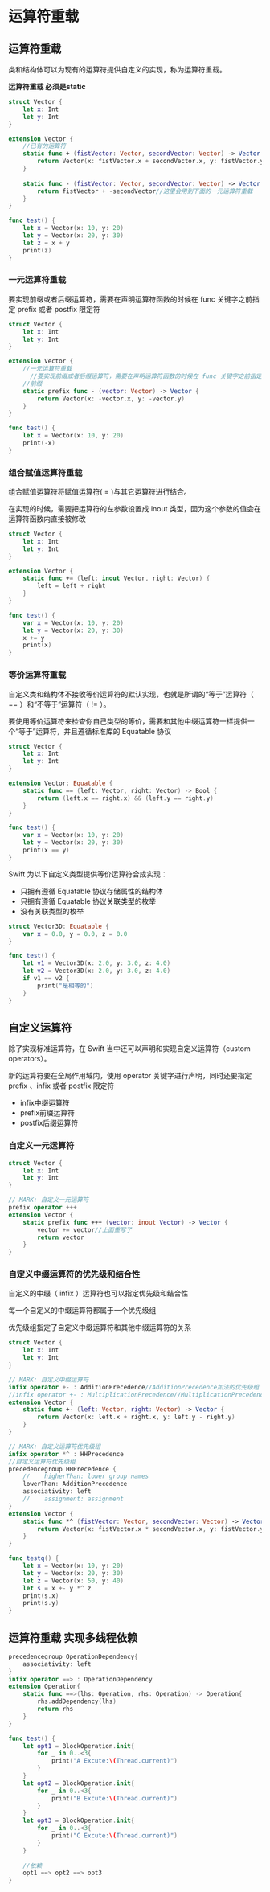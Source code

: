 # 运算符重载

## 运算符重载

类和结构体可以为现有的运算符提供自定义的实现，称为运算符重载。

**运算符重载 必须是static**

```swift
struct Vector {
    let x: Int
    let y: Int
}

extension Vector {
    //已有的运算符
    static func + (fistVector: Vector, secondVector: Vector) -> Vector {
        return Vector(x: fistVector.x + secondVector.x, y: fistVector.y + secondVector.y)
    }
  
    static func - (fistVector: Vector, secondVector: Vector) -> Vector {
        return fistVector + -secondVector//这里会用到下面的一元运算符重载
    }
}

func test() {
    let x = Vector(x: 10, y: 20)
    let y = Vector(x: 20, y: 30)
    let z = x + y
    print(z)
}
```

### 一元运算符重载

要实现前缀或者后缀运算符，需要在声明运算符函数的时候在 func 关键字之前指定 prefix 或者 postfix 限定符

```swift
struct Vector {
    let x: Int
    let y: Int
}

extension Vector {
  	//一元运算符重载
 	  //要实现前缀或者后缀运算符，需要在声明运算符函数的时候在 func 关键字之前指定 prefix 或者 postfix 限定符
    //前缀 -
    static prefix func - (vector: Vector) -> Vector {
        return Vector(x: -vector.x, y: -vector.y)
    }
}

func test() {
    let x = Vector(x: 10, y: 20)
    print(-x)
}
```

### 组合赋值运算符重载

组合赋值运算符将赋值运算符( = )与其它运算符进行结合。

在实现的时候，需要把运算符的左参数设置成 inout 类型，因为这个参数的值会在运算符函数内直接被修改

```swift
struct Vector {
    let x: Int
    let y: Int
}

extension Vector {
    static func += (left: inout Vector, right: Vector) {
        left = left + right
    }
}

func test() {
    var x = Vector(x: 10, y: 20)
    let y = Vector(x: 20, y: 30)
    x += y
    print(x)
}
```

### 等价运算符重载

自定义类和结构体不接收等价运算符的默认实现，也就是所谓的“等于”运算符（ == ）和“不等于”运算符（ != ）。

要使用等价运算符来检查你自己类型的等价，需要和其他中缀运算符一样提供一个“等于”运算符，并且遵循标准库的 Equatable 协议

```swift
struct Vector {
    let x: Int
    let y: Int
}

extension Vector: Equatable {
    static func == (left: Vector, right: Vector) -> Bool {
        return (left.x == right.x) && (left.y == right.y)
    }
}

func test() {
    var x = Vector(x: 10, y: 20)
    let y = Vector(x: 20, y: 30)
    print(x == y)
}
```

Swift 为以下自定义类型提供等价运算符合成实现：

- 只拥有遵循 Equatable 协议存储属性的结构体
- 只拥有遵循 Equatable 协议关联类型的枚举
- 没有关联类型的枚举

```swift
struct Vector3D: Equatable {
    var x = 0.0, y = 0.0, z = 0.0
}

func test() {
    let v1 = Vector3D(x: 2.0, y: 3.0, z: 4.0)
    let v2 = Vector3D(x: 2.0, y: 3.0, z: 4.0)
    if v1 == v2 {
        print("是相等的")
    }
}
```

## 自定义运算符

除了实现标准运算符，在 Swift 当中还可以声明和实现自定义运算符（custom operators）。

新的运算符要在全局作用域内，使用 operator 关键字进行声明，同时还要指定 prefix 、infix 或者 postfix 限定符

- infix中缀运算符
- prefix前缀运算符
- postfix后缀运算符

### 自定义一元运算符

```swift
struct Vector {
    let x: Int
    let y: Int
}

// MARK: 自定义一元运算符
prefix operator +++
extension Vector {
    static prefix func +++ (vector: inout Vector) -> Vector {
        vector += vector//上面重写了
        return vector
    }
}
```

### 自定义中缀运算符的优先级和结合性

自定义的中缀（ infix ）运算符也可以指定优先级和结合性

每一个自定义的中缀运算符都属于一个优先级组

优先级组指定了自定义中缀运算符和其他中缀运算符的关系

```swift
struct Vector {
    let x: Int
    let y: Int
}

// MARK: 自定义中缀运算符
infix operator +- : AdditionPrecedence//AdditionPrecedence加法的优先级组
//infix operator +- : MultiplicationPrecedence//MultiplicationPrecedence乘法的优先级组
extension Vector {
    static func +- (left: Vector, right: Vector) -> Vector {
        return Vector(x: left.x + right.x, y: left.y - right.y)
    }
}

// MARK: 自定义运算符优先级组
infix operator *^ : HHPrecedence
//自定义运算符优先级组
precedencegroup HHPrecedence {
    //    higherThan: lower group names
    lowerThan: AdditionPrecedence
    associativity: left
    //    assignment: assignment
}
extension Vector {
    static func *^ (fistVector: Vector, secondVector: Vector) -> Vector {
        return Vector(x: fistVector.x * secondVector.x, y: fistVector.y * secondVector.y)
    }
}

func testq() {
    let x = Vector(x: 10, y: 20)
    let y = Vector(x: 20, y: 30)
    let z = Vector(x: 50, y: 40)
    let s = x +- y *^ z
    print(s.x)
    print(s.y)
}
```

## 运算符重载 实现多线程依赖

```swift
precedencegroup OperationDependency{
    associativity: left
}
infix operator ==> : OperationDependency
extension Operation{
    static func ==>(lhs: Operation, rhs: Operation) -> Operation{
        rhs.addDependency(lhs)
        return rhs
    }
}

func test() {
    let opt1 = BlockOperation.init{
        for _ in 0..<3{
            print("A Excute:\(Thread.current)")
        }
    }
    let opt2 = BlockOperation.init{
        for _ in 0..<3{
            print("B Excute:\(Thread.current)")
        }
    }
    let opt3 = BlockOperation.init{
        for _ in 0..<3{
            print("C Excute:\(Thread.current)")
        }
    }
    
    //依赖
    opt1 ==> opt2 ==> opt3
}
```


